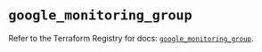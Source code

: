 # `google_monitoring_group`

Refer to the Terraform Registry for docs: [`google_monitoring_group`](https://registry.terraform.io/providers/hashicorp/google/6.25.0/docs/resources/monitoring_group).
